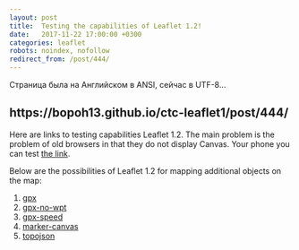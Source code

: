 ```yaml
---
layout: post
title:  Testing the capabilities of Leaflet 1.2!
date:   2017-11-22 17:00:00 +0300
categories: leaflet
robots: noindex, nofollow
redirect_from: /post/444/
---
```

Страница была на Английском в ANSI, сейчас в UTF-8...  
<h2>https://bopoh13.github.io/ctc-leaflet1/post/444/</h2>

Here are links to testing capabilities Leaflet 1.2.
The main problem is the problem of old browsers in that 
they do not display Canvas. Your phone you can test 
<a href="https://bopoh13.github.io/ctc-leaflet1/test.html">the link</a>.

Below are the possibilities of Leaflet 1.2 for mapping
additional objects on the map:

1. [gpx](https://bopoh13.github.io/ctc-leaflet1/examples/leaflet/gpx.html)
2. [gpx-no-wpt](https://bopoh13.github.io/ctc-leaflet1/examples/leaflet/gpx-no-wpt.html)
3. [gpx-speed](https://bopoh13.github.io/ctc-leaflet1/examples/leaflet/gpx-speed.html)
4. [marker-canvas](https://bopoh13.github.io/ctc-leaflet1/examples/leaflet/marker-canvas.html)
5. [topojson](https://bopoh13.github.io/ctc-leaflet1/examples/leaflet/topojson.html)

# 
